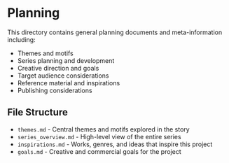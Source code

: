 # Planning

This directory contains general planning documents and meta-information including:

- Themes and motifs
- Series planning and development
- Creative direction and goals
- Target audience considerations
- Reference material and inspirations
- Publishing considerations

## File Structure

- `themes.md` - Central themes and motifs explored in the story
- `series_overview.md` - High-level view of the entire series
- `inspirations.md` - Works, genres, and ideas that inspire this project
- `goals.md` - Creative and commercial goals for the project
